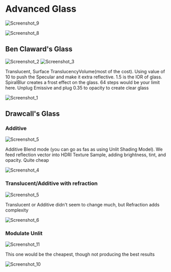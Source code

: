 # Advanced Glass
![Screenshot_9](https://user-images.githubusercontent.com/36862146/224485657-31476537-eb19-4f93-97e0-ae2712be63b4.png)

![Screenshot_8](https://user-images.githubusercontent.com/36862146/224485656-df892c1c-8fb0-4c19-9101-6dc2d40a9122.png)

## Ben Claward's Glass
![Screenshot_2](https://user-images.githubusercontent.com/36862146/224483469-29ff70a5-95d9-45c5-8fa1-ddcdc5d41e04.png)
![Screenshot_3](https://user-images.githubusercontent.com/36862146/224483473-f4486d8e-7827-404b-bfa1-aef5505bbf27.png)

Translucent, Surface TranslucencyVolume(most of the cost). Using value of 10 to push the Specular and make it extra reflective. 1.5 is the IOR of glass. SpiralBlur creates a frost effect on the glass. 64 steps would be your limit here. Unplug Emissive and plug 0.35 to opacity to create clear glass

![Screenshot_1](https://user-images.githubusercontent.com/36862146/224483476-1c7a3110-9f15-40f4-8ec1-5a2377265b43.png)

## Drawcall's Glass
### Additive
![Screenshot_5](https://user-images.githubusercontent.com/36862146/224484482-b63e6f5b-9bc3-454f-9ed3-ccafcf1879e9.png)

Additive Blend mode (you can go as fas as using Unlit Shading Model). We feed reflection vector into HDRI Texture Sample, adding brightness, tint, and opacity. Quite cheap

![Screenshot_4](https://user-images.githubusercontent.com/36862146/224484488-8b48aeb5-3a15-4235-8639-963a76ac9723.png)

### Translucent/Additive with refraction
![Screenshot_5](https://user-images.githubusercontent.com/36862146/224485127-7138cb80-37a1-4a85-af2d-293fe9e6488d.png)

Translucent or Additive didn't seem to change much, but Refraction adds complexity

![Screenshot_6](https://user-images.githubusercontent.com/36862146/224485126-237a6a83-0873-4b5e-a9ff-a1bc5b0b7617.png)

### Modulate Unlit
![Screenshot_11](https://user-images.githubusercontent.com/36862146/224485654-f270a6c9-4044-497e-96db-ce20162428a0.png)

This one would be the cheapest, though not producing the best results

![Screenshot_10](https://user-images.githubusercontent.com/36862146/224485659-28befc11-d73a-4de3-bd8a-0bb3ad7f0a6f.png)
